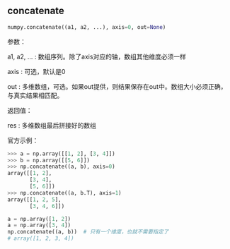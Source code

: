 ## concatenate


```python
numpy.concatenate((a1, a2, ...), axis=0, out=None)
```

参数：

a1, a2, … : 数组序列。除了axis对应的轴，数组其他维度必须一样

axis : 可选，默认是0

out : 多维数组，可选。如果out提供，则结果保存在out中。数组大小必须正确，与真实结果相匹配。

返回值：

res : 多维数组最后拼接好的数组

官方示例：

```python
>>> a = np.array([[1, 2], [3, 4]])
>>> b = np.array([[5, 6]])
>>> np.concatenate((a, b), axis=0)
array([[1, 2],
       [3, 4],
       [5, 6]])
>>> np.concatenate((a, b.T), axis=1)
array([[1, 2, 5],
       [3, 4, 6]])
```



```python
a = np.array([1, 2])
a = np.array([3, 4])
np.concatenate((a, b))  # 只有一个维度，也就不需要指定了
# array([1, 2, 3, 4])
```

